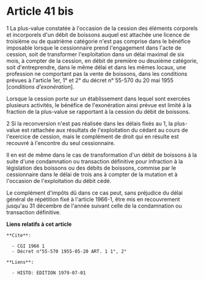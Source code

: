 # Article 41 bis

1  La plus-value constatée à l'occasion de la cession des éléments corporels et incorporels d'un débit de boissons auquel est
attachée une licence de troisième ou de quatrième catégorie n'est pas comprise dans le bénéfice imposable lorsque le
cessionnaire prend l'engagement dans l'acte de cession, soit de transformer l'exploitation dans un délai maximal de six mois,
à compter de la cession, en débit de première ou deuxième catégorie, soit d'entreprendre, dans le même délai et dans les
mêmes locaux, une profession ne comportant pas la vente de boissons, dans les conditions prévues à l'article 1er, 1° et 2° du
décret n° 55-570 du 20 mai 1955 [*conditions d'exonération*].

Lorsque la cession porte sur un établissement dans lequel sont exercées plusieurs activités, le bénéfice de l'exonération
ainsi prévue est limité à la fraction de la plus-value se rapportant à la cession du débit de boissons.

2  Si la reconversion n'est pas réalisée dans les délais fixés au 1, la plus-value est rattachée aux résultats de
l'exploitation du cédant au cours de l'exercice de cession, mais le complément de droit qui en résulte est recouvré à
l'encontre du seul cessionnaire.

Il en est de même dans le cas de transformation d'un débit de boissons à la suite d'une condamnation ou transaction
définitive pour infraction à la législation des boissons ou des débits de boissons, commise par le cessionnaire dans le délai
de trois ans à compter de la mutation et à l'occasion de l'exploitation du débit cédé.

Le complément d'impôts dû dans ce cas peut, sans préjudice du délai général de répétition fixé à l'article 1966-1, être mis
en recouvrement jusqu'au 31 décembre de l'année suivant celle de la condamnation ou transaction définitive.

**Liens relatifs à cet article**

	**Cite**:

	  - CGI 1966 1
	  - Décret n°55-570 1955-05-20 ART. 1 1°, 2°

	**Liens**:

	  - HISTO: EDITION 1979-07-01
